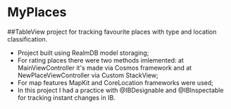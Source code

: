 #  MyPlaces
##TableView project for tracking favourite places with type and location classification.
* Project built using RealmDB model storaging;
* For rating places there were two methods imlemented: at MainViewController it's made via Cosmos framework and at NewPlaceViewController via Custom StackView;
* For map features MapKit and CoreLocation frameworks were used;
* In this project I had a practice with @IBDesignable and @IBInspectable for tracking instant changes in IB.
